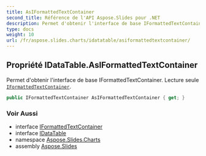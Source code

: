 ```yaml
---
title: AsIFormattedTextContainer
second_title: Référence de l'API Aspose.Slides pour .NET
description: Permet d'obtenir l'interface de base IFormattedTextContainer. IFormattedTextContainer en lecture seule aspose.slides.charts/iformattedtextcontainer.
type: docs
weight: 10
url: /fr/aspose.slides.charts/idatatable/asiformattedtextcontainer/
---
```


## Propriété IDataTable.AsIFormattedTextContainer

Permet d'obtenir l'interface de base IFormattedTextContainer. Lecture seule [`IFormattedTextContainer`](../../iformattedtextcontainer).

```csharp
public IFormattedTextContainer AsIFormattedTextContainer { get; }
```

### Voir Aussi

* interface [IFormattedTextContainer](../../iformattedtextcontainer)
* interface [IDataTable](../../idatatable)
* namespace [Aspose.Slides.Charts](../../idatatable)
* assembly [Aspose.Slides](../../../)

<!-- NE PAS ÉDITER : généré par xmldocmd pour Aspose.Slides.dll -->